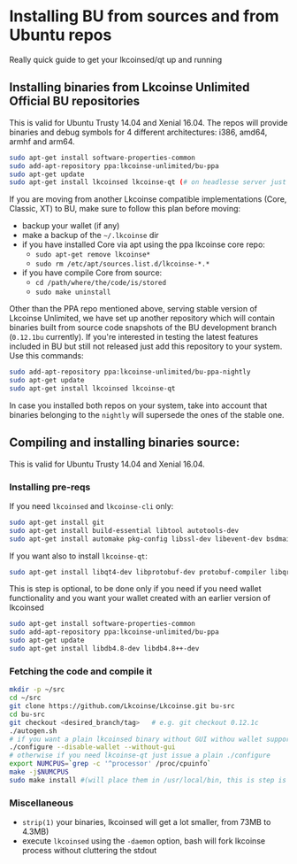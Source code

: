 Installing BU from sources and from Ubuntu repos
======================================

Really quick guide to get your lkcoinsed/qt up and running

Installing binaries from Lkcoinse Unlimited Official BU repositories
------------------------------------------------------------------

This is valid for Ubuntu Trusty 14.04 and Xenial 16.04. The repos will provide binaries and debug symbols for 4 different architectures: i386, amd64, armhf and arm64.


```sh
sudo apt-get install software-properties-common
sudo add-apt-repository ppa:lkcoinse-unlimited/bu-ppa
sudo apt-get update
sudo apt-get install lkcoinsed lkcoinse-qt (# on headlesse server just install lkcoinsed)
```

If you are moving from another Lkcoinse compatible implementations (Core, Classic, XT) to BU, make sure to follow this plan before moving:

- backup your wallet (if any)
- make a backup of the `~/.lkcoinse` dir
- if you have installed Core via apt using the ppa lkcoinse core repo:
   - `sudo apt-get remove lkcoinse*`
   - `sudo rm /etc/apt/sources.list.d/lkcoinse-*.*`
- if you have compile Core from source:
   - `cd /path/where/the/code/is/stored`
   - `sudo make uninstall`

Other than the PPA repo mentioned above, serving stable version of Lkcoinse Unlimited, we have set up another repository which will contain binaries built from source code snapshots of the BU development branch (`0.12.1bu` currently). If you're interested in testing the latest features included in BU but still not released just add this repository to your system. Use this commands:

```sh
sudo add-apt-repository ppa:lkcoinse-unlimited/bu-ppa-nightly
sudo apt-get update
sudo apt-get install lkcoinsed lkcoinse-qt
```
In case you installed both repos on your system, take into account that binaries belonging to the `nightly` will supersede the ones of the stable one.

Compiling and installing binaries source:
---------------------------------------

This is valid for Ubuntu Trusty 14.04 and Xenial 16.04.

### Installing pre-reqs

If you need `lkcoinsed` and `lkcoinse-cli` only:

```sh
sudo apt-get install git
sudo apt-get install build-essential libtool autotools-dev
sudo apt-get install automake pkg-config libssl-dev libevent-dev bsdmainutils libboost-all-dev
```

If you want also to install `lkcoinse-qt`:

```sh
sudo apt-get install libqt4-dev libprotobuf-dev protobuf-compiler libqrencode
```

This is step is optional, to be done only if you need if you need wallet functionality and you want your wallet created with an earlier version of lkcoinsed

```sh
sudo apt-get install software-properties-common
sudo add-apt-repository ppa:lkcoinse-unlimited/bu-ppa
sudo apt-get update
sudo apt-get install libdb4.8-dev libdb4.8++-dev
```

### Fetching the code and compile it


```sh
mkdir -p ~/src
cd ~/src
git clone https://github.com/Lkcoinse/Lkcoinse.git bu-src
cd bu-src
git checkout <desired_branch/tag>   # e.g. git checkout 0.12.1c
./autogen.sh
# if you want a plain lkcoinsed binary without GUI withou wallet support, use this configure line:
./configure --disable-wallet --without-gui
# otherwise if you need lkcoinse-qt just issue a plain ./configure
export NUMCPUS=`grep -c '^processor' /proc/cpuinfo`
make -j$NUMCPUS
sudo make install #(will place them in /usr/local/bin, this is step is to be considered optional.)
```

### Miscellaneous


- `strip(1)` your binaries, lkcoinsed will get a lot smaller, from 73MB to 4.3MB)
- execute `lkcoinsed` using the `-daemon` option, bash will fork lkcoinse process without cluttering the stdout

